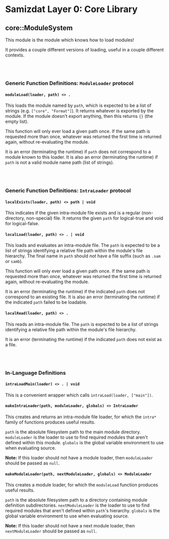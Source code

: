 Samizdat Layer 0: Core Library
==============================

core::ModuleSystem
------------------

This module is the module which knows how to load modules!

It provides a couple different versions of loading, useful in a couple
different contexts.


<br><br>
### Generic Function Definitions: `ModuleLoader` protocol

#### `moduleLoad(loader, path) <> .`

This loads the module named by `path`, which is expected to be a list of
strings (e.g. `["core", "Format"]`). It returns whatever is exported by
the module. If the module doesn't export anything, then this returns
`{}` (the empty list).

This function will only ever load a given path once. If the same path
is requested more than once, whatever was returned the first time
is returned again, without re-evaluating the module.

It is an error (terminating the runtime) if `path` does not correspond to
a module known to this loader. It is also an error (terminating the runtime)
if `path` is not a valid module name path (list of strings).


<br><br>
### Generic Function Definitions: `IntraLoader` protocol

#### `localExists(loader, path) <> path | void`

This indicates if the given intra-module file exists and is a regular
(non-directory, non-special) file. It returns the given `path` for
logical-true and void for logical-false.

#### `localLoad(loader, path) <> . | void`

This loads and evaluates an intra-module file. The `path` is expected to be
a list of strings identifying a relative file path within the module's file
hierarchy. The final name in `path` should *not* have a file suffix (such
as `.sam` or `samb`).

This function will only ever load a given path once. If the same path
is requested more than once, whatever was returned the first time
is returned again, without re-evaluating the module.

It is an error (terminating the runtime) if the indicated `path` does not
correspond to an existing file. It is also an error (terminating the runtime)
if the indicated `path` failed to be loadable.

#### `localRead(loader, path) <> .`

This reads an intra-module file. The `path` is expected to be a list of
strings identifying a relative file path within the module's file
hierarchy.

It is an error (terminating the runtime) if the indicated `path` does not
exist as a file.


<br><br>
### In-Language Definitions

#### `intraLoadMain(loader) <> . | void`

This is a convenient wrapper which calls `intraLoad(loader, ["main"])`.

#### `makeIntraLoader(path, moduleLoader, globals) <> IntraLoader`

This creates and returns an intra-module file loader, for which the `intra*`
family of functions produces useful results.

`path` is the absolute filesystem path to the main module directory.
`moduleLoader` is the loader to use to find required modules that aren't
defined within this module. `globals` is the global variable environment
to use when evaluating source.

**Note:** If this loader should not have a module loader, then
`moduleLoader` should be passed as `null`.

#### `makeModuleLoader(path, nextModuleLoader, globals) <> ModuleLoader`

This creates a module loader, for which the `moduleLoad` function produces
useful results.

`path` is the absolute filesystem path to a directory containing module
definition subdirectories. `nextModuleLoader` is the loader to use to find
required modules that aren't defined within `path`'s hierarchy. `globals`
is the global variable environment to use when evaluating source.

**Note:** If this loader should not have a next module loader, then
`nextModuleLoader` should be passed as `null`.
